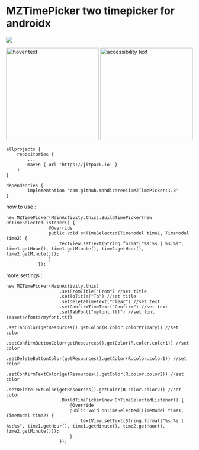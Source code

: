 # MZTimePicker two timepicker for androidx

[![](https://jitpack.io/v/mahdizareeii/MZTimePicker.svg)](https://jitpack.io/#mahdizareeii/MZTimePicker)

<p align="left">
  <img src="https://raw.githubusercontent.com/mahdizareeii/MZTimePicker/master/app/src/main/res/drawable/1.PNG" width="250" title="hover text">
  <img src="https://raw.githubusercontent.com/mahdizareeii/MZTimePicker/master/app/src/main/res/drawable/2.PNG" width="250" alt="accessibility text">
</p>


	allprojects {
		repositories {
			...
			maven { url 'https://jitpack.io' }
		}
	}

	dependencies {
	        implementation 'com.github.mahdizareeii:MZTimePicker:1.8'
	}
	
how to use :

    new MZTimePicker(MainActivity.this).BuildTimePicker(new OnTimeSelectedListener() {
                    @Override
                    public void onTimeSelected(TimeModel time1, TimeModel time2) {
                        textView.setText(String.format("%s:%s | %s:%s", time1.getHour(), time1.getMinute(), time2.getHour(), time2.getMinute()));
                    }
                });
		
more settings :

    new MZTimePicker(MainActivity.this)
                        .setFromTitle("From") //set title
                        .setToTitle("To") //set title
                        .setDeleteTimeText("Clear") //set text
                        .setConfirmTimeText("Confirm") //set text
                        .setTabFont("myfont.ttf") //set font (assets/fonts/myfont.ttf)
                        .setTabColor(getResources().getColor(R.color.colorPrimary)) //set color
                        .setConfirmButtonColor(getResources().getColor(R.color.color1)) //set color
                        .setDeleteButtonColor(getResources().getColor(R.color.color1)) //set color
                        .setConfirmTextColor(getResources().getColor(R.color.color2)) //set color
                        .setDeleteTextColor(getResources().getColor(R.color.color2)) //set color
                        .BuildTimePicker(new OnTimeSelectedListener() {
                            @Override
                            public void onTimeSelected(TimeModel time1, TimeModel time2) {
                                textView.setText(String.format("%s:%s | %s:%s", time1.getHour(), time1.getMinute(), time2.getHour(), time2.getMinute()));
                            }
                        });
